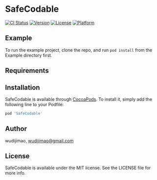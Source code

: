 # SafeCodable

[![CI Status](https://img.shields.io/travis/wudijimao/SafeCodable.svg?style=flat)](https://travis-ci.org/wudijimao/SafeCodable)
[![Version](https://img.shields.io/cocoapods/v/SafeCodable.svg?style=flat)](https://cocoapods.org/pods/SafeCodable)
[![License](https://img.shields.io/cocoapods/l/SafeCodable.svg?style=flat)](https://cocoapods.org/pods/SafeCodable)
[![Platform](https://img.shields.io/cocoapods/p/SafeCodable.svg?style=flat)](https://cocoapods.org/pods/SafeCodable)

## Example

To run the example project, clone the repo, and run `pod install` from the Example directory first.

## Requirements

## Installation

SafeCodable is available through [CocoaPods](https://cocoapods.org). To install
it, simply add the following line to your Podfile:

```ruby
pod 'SafeCodable'
```

## Author

wudijimao, wudijimao@gmail.com

## License

SafeCodable is available under the MIT license. See the LICENSE file for more info.
